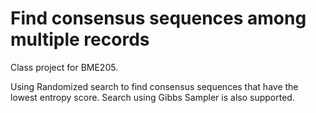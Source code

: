 # Find consensus sequences among multiple records

Class project for BME205.

Using Randomized search to find consensus sequences that have the lowest entropy score. Search using Gibbs Sampler is also supported.
